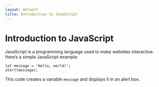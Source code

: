 ```yaml
---
layout: default
title: Introduction to JavaScript
---
```


<h1>Introduction to JavaScript</h1>
<p>JavaScript is a programming language used to make websites interactive. Here’s a simple JavaScript example:</p>

<pre><code>let message = 'Hello, world!';
alert(message);</code></pre>

<p>This code creates a variable <code>message</code> and displays it in an alert box.</p>
